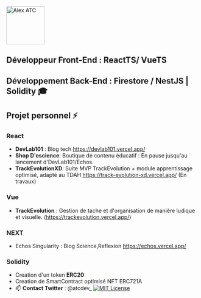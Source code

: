 <a href="https://app.daily.dev/UndersunIO">
   <img src="https://api.daily.dev/devcards/94681062fc3b4fadb2cf2fc943bfd587.png?r=9b7" width="100" alt="Alex ATC"/>
</a>

## Développeur Front-End : **ReactTS/ VueTS**  
## Développement Back-End :  **Firestore / NestJS | Solidity 🎓**
## Projet personnel ⚡ 
### React
   - **DevLab101** : Blog tech https://devlab101.vercel.app/  
   - **Shop D'escience**: Boutique de contenu éducatif : En pause jusqu'au lancement d'DevLab101/Echos.
   - **TrackEvolutionXD**: Suite MVP TrackEvolution + module apprentissage optimisé, adapté au TDAH https://track-evolution-xd.vercel.app/ (En travaux)
### Vue
   - **TrackEvolution** : Gestion de tache et d'organisation de manière ludique et visuelle.
     (https://trackevolution.vercel.app/)
### NEXT
   - Echos Singularity : Blog Science,Reflexion https://echos.vercel.app/                                                                                     
### Solidity
   - Creation d'un token **ERC20**
   - Creation de SmartContract optimisé NFT ERC721A
- 📫 **Contact Twitter** : @atcdev_ [![MIT License](https://img.shields.io/twitter/follow/atcdev_?style=social)]([https://choosealicense.com/licenses/mit/](https://twitter.com/atcdev_))
                 
